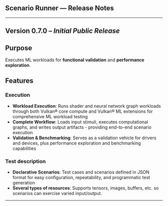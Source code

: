 ## Scenario Runner — Release Notes

---

## Version 0.7.0 – *Initial Public Release*

## Purpose

Executes ML workloads for **functional validation** and **performance
exploration**.

## Features

### Execution
- **Workload Execution**: Runs shader and neural network graph workloads through
  both Vulkan® core compute and Vulkan® ML extensions for comprehensive ML
  workload testing
- **Complete Workflow**: Loads input stimuli, executes computational graphs, and
  writes output artifacts - providing end-to-end scenario execution
- **Validation & Benchmarking**: Serves as a validation vehicle for drivers and
  devices, plus performance exploration and benchmarking capabilities

### Test description
- **Declarative Scenarios**: Test cases and scenarios defined in JSON format for
  easy configuration, repeatability, and programmatic test generation
- **Several types of resources**: Supports tensors, images, buffers, etc. so
  scenarios can exercise varied input/output.

---
